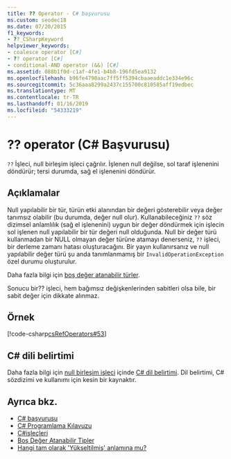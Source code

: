 ```yaml
---
title: ?? Operator - C# başvurusu
ms.custom: seodec18
ms.date: 07/20/2015
f1_keywords:
- ??_CSharpKeyword
helpviewer_keywords:
- coalesce operator [C#]
- ?? operator [C#]
- conditional-AND operator (&&) [C#]
ms.assetid: 088b1f0d-c1af-4fe1-b4b8-196fd5ea9132
ms.openlocfilehash: b96fe4790aac7ff5ff5394cbaaeaddc1e334e96c
ms.sourcegitcommit: 5c36aaa8299a2437c155700c810585aff19edbec
ms.translationtype: MT
ms.contentlocale: tr-TR
ms.lasthandoff: 01/16/2019
ms.locfileid: "54333219"
---
```

# <a name="-operator-c-reference"></a>?? operator (C# Başvurusu)

`??` İşleci, null birleşim işleci çağrılır.  İşlenen null değilse, sol taraf işlenenini döndürür; tersi durumda, sağ el işlenenini döndürür.

## <a name="remarks"></a>Açıklamalar

Null yapılabilir bir tür, türün etki alanından bir değeri gösterebilir veya değer tanımsız olabilir (bu durumda, değer null olur). Kullanabileceğiniz `??` söz dizimsel anlamlılık (sağ el işlenenini) uygun bir değer döndürmek için işlecin sol işlenen null yapılabilir bir tür değeri null olduğunda. Null bir değer türü kullanmadan bir NULL olmayan değer türüne atamayı denerseniz, `??` işleci, bir derleme zamanı hatası oluşturacağını. Bir yayın kullanırsanız ve null yapılabilir değer türü şu anda tanımlanmamış bir `InvalidOperationException` özel durumu oluşturulur.

Daha fazla bilgi için [boş değer atanabilir türler](../../programming-guide/nullable-types/index.md).

Sonucu bir?? işleci, hem bağımsız değişkenlerinden sabitleri olsa bile, bir sabit değer için dikkate alınmaz.

## <a name="example"></a>Örnek

[!code-csharp[csRefOperators#53](~/samples/snippets/csharp/VS_Snippets_VBCSharp/csrefOperators/CS/csrefOperators.cs#53)]

## <a name="c-language-specification"></a>C# dili belirtimi

Daha fazla bilgi için [null birleşim işleci](~/_csharplang/spec/expressions.md#the-null-coalescing-operator) içinde [ C# dil belirtimi](../language-specification/index.md). Dil belirtimi, C# sözdizimi ve kullanımı için kesin bir kaynaktır.

## <a name="see-also"></a>Ayrıca bkz.

- [C# başvurusu](../index.md)
- [C# Programlama Kılavuzu](../../programming-guide/index.md)
- [C#işleçleri](index.md)
- [Boş Değer Atanabilir Tipler](../../programming-guide/nullable-types/index.md)
- [Hangi tam olarak 'Yükseltilmiş' anlamına mu?](https://blogs.msdn.microsoft.com/ericlippert/2007/06/27/what-exactly-does-lifted-mean/)